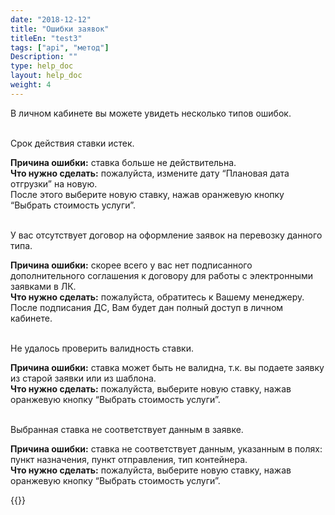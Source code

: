 ```yaml
---
date: "2018-12-12"
title: "Ошибки заявок"
titleEn: "test3"
tags: ["api", "метод"]
Description: ""
type: help_doc
layout: help_doc
weight: 4
---
```


В личном кабинете вы можете увидеть несколько типов ошибок. <br/>
<br/>
<div class="pixxett-alert pixxett-alert-icon alert6-light">
  <i class="fa fa-bell"></i> Срок действия ставки истек.
</div>

**Причина ошибки:** ставка больше не действительна.<br/>
**Что нужно сделать:** пожалуйста, измените дату “Плановая дата отгрузки” на новую. <br/> 
После этого выберите новую ставку, нажав оранжевую кнопку “Выбрать стоимость услуги”.

<br/>
<div class="pixxett-alert pixxett-alert-icon alert6-light">
  <i class="fa fa-bell"></i> У вас отсутствует договор на оформление заявок на перевозку данного типа.</div>
 
**Причина ошибки:** скорее всего у вас нет подписанного дополнительного соглашения к договору для работы с электронными заявками в ЛК. <br/>
**Что нужно сделать:** пожалуйста, обратитесь к Вашему менеджеру. <br/> 
После подписания ДС, Вам будет дан полный доступ в личном кабинете.

<br/>
<div class="pixxett-alert pixxett-alert-icon alert6-light">
  <i class="fa fa-bell"></i> Не удалось проверить валидность ставки.</div>

**Причина ошибки:** ставка может быть не валидна, т.к. вы подаете заявку из старой заявки или из шаблона.  <br/>
**Что нужно сделать:** пожалуйста, выберите новую ставку, нажав оранжевую кнопку “Выбрать стоимость услуги”.

<br/>
<div class="pixxett-alert pixxett-alert-icon alert6-light">
  <i class="fa fa-bell"></i>Выбранная ставка не соответствует данным в заявке. </div>

**Причина ошибки:**  ставка не соответствует данным, указанным в полях: пункт назначения, пункт отправления, тип контейнера.
  <br/>
**Что нужно сделать:** пожалуйста, выберите новую ставку, нажав оранжевую кнопку “Выбрать стоимость услуги”.

{{<isHelpful>}}